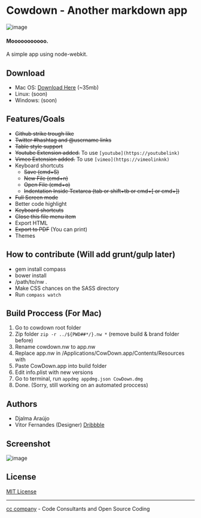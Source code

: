 # Cowdown - Another markdown app

![image](http://i.imgur.com/tuOMoHp.png?1)

#### Mooooooooooo.
A simple app using node-webkit.

## Download
* Mac OS: [Download Here](http://db.orangedox.com/neD5HdbCvpzjMoZva3/Cowdown.dmg) (~35mb)
* Linux: (soon)
* Windows: (soon)

## Features/Goals
* ~~Github strike trough like~~
* ~~Twitter #hashtag and @username links~~
* ~~Table style support~~
* ~~Youtube Extension added.~~ To use ```[youtube](https://youtubelink)```
* ~~Vimeo Extension added.~~ To use ```[vimeo](https://vimeolinknk)```
* Keyboard shortcuts
  * ~~Save (cmd+S)~~
  * ~~New File (cmd+n)~~
  * ~~Open File (cmd+o)~~
  * ~~Indentation Inside Textarea (tab or shift+tb or cmd+[ or cmd+])~~
* ~~Full Screen mode~~
* Better code highlight
* ~~Keyboard shortcuts~~
* ~~Close this file menu item~~
* Export HTML
* ~~Export to PDF~~ (You can print)
* Themes

## How to contribute (Will add grunt/gulp later)
* gem install compass
* bower install
* /path/to/nw .
* Make CSS chances on the SASS directory
* Run ```compass watch```

## Build Proccess (For Mac)
1. Go to cowdown root folder
2. Zip folder ```zip -r ../${PWD##*/}.nw *``` (remove build & brand folder before)
3. Rename cowdown.nw to app.nw
4. Replace app.nw in /Applications/CowDown.app/Contents/Resources with
5. Paste CowDown.app into build folder
6. Edit info.plist with new versions
7. Go to terminal, run ```appdmg appdmg.json CowDown.dmg```
8. Done. (Sorry, still working on an automated proccess)

## Authors
* Djalma Araújo
* Vitor Fernandes (Designer) [Dribbble](https://dribbble.com/shots/1700292-Cowdown-Icon?list=users&offset=0)

## Screenshot
![image](http://i.imgur.com/CwC6ePx.png?)

## License
[MIT License](http://djalmaaraujo.mit-license.org)

---------------------------
[cc company](http://nossomos.cc) - Code Consultants and Open Source Coding

